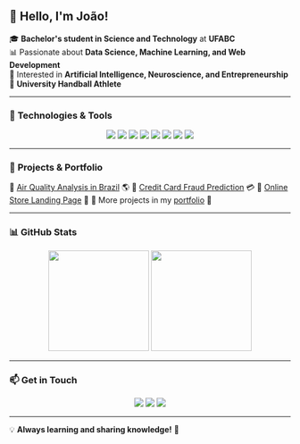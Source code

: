 ## 👋 Hello, I'm João!

🎓 **Bachelor's student in Science and Technology** at **UFABC**  
📊 Passionate about **Data Science, Machine Learning, and Web Development**  
🤖 Interested in **Artificial Intelligence, Neuroscience, and Entrepreneurship**  
🏐 **University Handball Athlete**   

---  

### 🚀 **Technologies & Tools**

<p align="center">
  <img src="https://img.shields.io/badge/Python-3776AB?style=for-the-badge&logo=python&logoColor=white" />
  <img src="https://img.shields.io/badge/Pandas-150458?style=for-the-badge&logo=pandas&logoColor=white" />
  <img src="https://img.shields.io/badge/NumPy-013243?style=for-the-badge&logo=numpy&logoColor=white" />
  <img src="https://img.shields.io/badge/Jupyter-F37626?style=for-the-badge&logo=jupyter&logoColor=white" />
  <img src="https://img.shields.io/badge/Scikit--Learn-F7931E?style=for-the-badge&logo=scikit-learn&logoColor=white" />
  <img src="https://img.shields.io/badge/Git-F05032?style=for-the-badge&logo=git&logoColor=white" />
  <img src="https://img.shields.io/badge/JavaScript-F7DF1E?style=for-the-badge&logo=javascript&logoColor=black" />
  <img src="https://img.shields.io/badge/React-20232A?style=for-the-badge&logo=react&logoColor=61DAFB" />
</p>

---  

### 📂 **Projects & Portfolio**

🔹 [Air Quality Analysis in Brazil](https://github.com/your_username/air-quality-project) 🌎
🔹 [Credit Card Fraud Prediction](https://github.com/your_username/credit-card-fraud) 💳
🔹 [Online Store Landing Page](https://github.com/your_username/online-store) 🛒
🔹 More projects in my [portfolio](https://github.com/your_username) 🚀

---  

### 📊 **GitHub Stats**

<p align="center">
  <img height="180em" src="https://github-readme-stats.vercel.app/api?username=XavierJoao&show_icons=true&theme=radical" />
  <img height="180em" src="https://github-readme-stats.vercel.app/api/top-langs/?username=XavierJoao&layout=compact&langs_count=6&theme=radical" />
</p>

<!--
---  

### 🐍 **Snake Animation**

<img src="https://github.com/XavierJoao/XavierJoao/blob/output/github-contribution-grid-snake.svg" />
-->
---

### 📫 **Get in Touch**

<p align="center">
  <a href="https://www.linkedin.com/in/joão-vítor-4479141a0/"><img src="https://img.shields.io/badge/LinkedIn-0077B5?style=for-the-badge&logo=linkedin&logoColor=white" /></a>
  <a href="https://github.com/XavierJoao"><img src="https://img.shields.io/badge/GitHub-181717?style=for-the-badge&logo=github&logoColor=white" /></a>
  <a href="https://www.instagram.com/_jaoxaviier/"><img src="https://img.shields.io/badge/Instagram-E4405F?style=for-the-badge&logo=instagram&logoColor=white" /></a>
</p>

---  

💡 **Always learning and sharing knowledge!** 🚀
